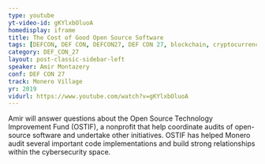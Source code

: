 ```yaml
---
type: youtube
yt-video-id: gKYlxbOluoA
homedisplay: iframe
title: The Cost of Good Open Source Software
tags: [DEFCON, DEF CON, DEFCON27, DEF CON 27, blockchain, cryptocurrency]
category: DEF_CON_27
layout: post-classic-sidebar-left
speaker: Amir Montazery
conf: DEF CON 27
track: Monero Village
yr: 2019
vidurl: https://www.youtube.com/watch?v=gKYlxbOluoA
---
```

Amir will answer questions about the Open Source Technology Improvement Fund (OSTIF), a nonprofit that help coordinate audits of open-source software and undertake other initiatives. OSTIF has helped Monero audit several important code implementations and build strong relationships within the cybersecurity space.
